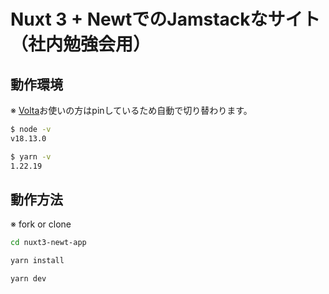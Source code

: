 # Nuxt 3 + NewtでのJamstackなサイト（社内勉強会用）

## 動作環境

※ [Volta](https://volta.sh/)お使いの方はpinしているため自動で切り替わります。

```bash
$ node -v
v18.13.0

$ yarn -v
1.22.19
```

## 動作方法

※ fork or clone

```bash
cd nuxt3-newt-app

yarn install

yarn dev
```

